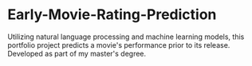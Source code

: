 # Early-Movie-Rating-Prediction
Utilizing natural language processing and machine learning models, this portfolio project predicts a movie's performance prior to its release. Developed as part of my master's degree.
